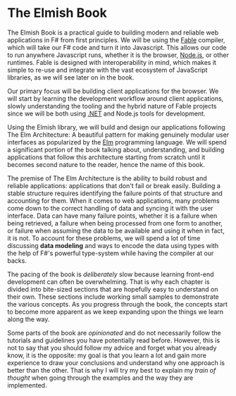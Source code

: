 # The Elmish Book

The Elmish Book is a practical guide to building modern and reliable web applications in F# from first principles. We will be using the [Fable](https://fable.io/) compiler, which will take our F# code and turn it into Javascript. This allows our code to run anywhere Javascript runs, whether it is the browser, [Node.js][nodejs], or other runtimes. Fable is designed with interoperability in mind, which makes it simple to re-use and integrate with the vast ecosystem of JavaScript libraries, as we will see later on in the book.

Our primary focus will be building client applications for the browser. We will start by learning the development workflow around client applications, slowly understanding the tooling and the hybrid nature of Fable projects since we will be both using [.NET][dotnet] and Node.js tools for development.

Using the Elmish library, we will build and design our applications following The Elm Architecture: A beautiful pattern for making genuinely modular user interfaces as popularized by the [Elm][elm] programming language. We will spend a significant portion of the book talking about, understanding, and building applications that follow this architecture starting from scratch until it becomes second nature to the reader, hence the name of this book.

The premise of The Elm Architecture is the ability to build robust and reliable applications: applications that don't fail or break easily. Building a stable structure requires identifying the failure points of that structure and accounting for them. When it comes to web applications, many problems come down to the correct handling of data and syncing it with the user interface. Data can have many failure points, whether it is a failure when being retrieved, a failure when being processed from one form to another, or failure when assuming the data to be available and using it when in fact, it is not. To account for these problems, we will spend a lot of time discussing **data modeling** and ways to encode the data using types with the help of F#'s powerful type-system while having the compiler at our backs.

The pacing of the book is *deliberately* slow because learning front-end development can often be overwhelming. That is why each chapter is divided into bite-sized sections that are hopefully easy to understand on their own. These sections include working small samples to demonstrate the various concepts. As you progress through the book, the concepts start to become more apparent as we keep expanding upon the things we learn along the way.

Some parts of the book are *opinionated* and do not necessarily follow the tutorials and guidelines you have potentially read before. However, this is not to say that you should follow my advice and forget what you already know, it is the opposite: my goal is that you learn a lot and gain more experience to draw your conclusions and understand why one approach is better than the other. That is why I will try my best to explain my *train of thought* when going through the examples and the way they are implemented.

[elm]:https://elm-lang.org/
[nodejs]:https://nodejs.org/en/
[dotnet]:https://dotnet.microsoft.com/
